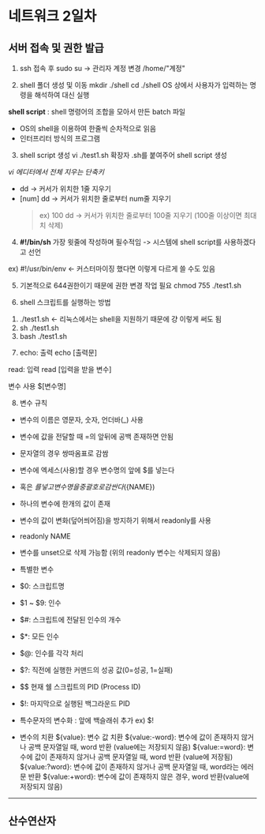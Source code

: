 # 네트워크 2일차

## 서버 접속 및 권한 발급

1. ssh 접속 후
sudo su -> 관리자 계정 변경
/home/"계정"

2. shell 폴더 생성 및 이동
mkdir ./shell
cd ./shell
OS 상에서 사용자가 입력하는 명령을 해석하여 대신 실행

**shell script** : shell 명령어의 조합을 모아서 만든 batch 파일
  - OS의 shell을 이용하여 한줄씩 순차적으로 읽음
  - 인터프리터 방식의 프로그램

3. shell script 생성
vi ./test1.sh
확장자 .sh를 붙여주어 shell script 생성

*vi 에디터에서 전체 지우는 단축키*
- dd -> 커서가 위치한 1줄 지우기
- [num] dd -> 커서가 위치한 줄로부터 num줄 지우기
  > ex) 100 dd -> 커서가 위치한 줄로부터 100줄 지우기
  > (100줄 이상이면 최대치 삭제)

4. <b>#!/bin/sh</b>
가장 윗줄에 작성하며 필수적임
-> 시스템에 shell script를 사용하겠다고 선언

ex) #!/usr/bin/env  <- 커스터마이징 했다면 이렇게 다르게 쓸 수도 있음

5. 기본적으로 644권한이기 때문에 권한 변경 작업 필요
chmod 755 ./test1.sh

6. shell 스크립트를 실행하는 방법
1) ./test1.sh    <- 리눅스에서는 shell을 지원하기 때문에 걍 이렇게 써도 됨
2) sh ./test1.sh
3) bash ./test1.sh

7. echo: 출력
echo [출력문]

read: 입력
read [입력을 받을 변수]

변수 사용
$[변수명]

8. 변수 규칙
- 변수의 이름은 영문자, 숫자, 언더바(_) 사용
- 변수에 값을 전달할 때 =의 앞뒤에 공백 존재하면 안됨
- 문자열의 경우 쌍따옴표로 감쌈
- 변수에 엑세스(사용)할 경우 변수명의 앞에 $를 넣는다
- 혹은 $를 넣고 변수명을 중괄호로 감싼다 (${NAME})
- 하나의 변수에 한개의 값이 존재
- 변수의 값이 변화(덮어씌어짐)을 방지하기 위해서 readonly를 사용
- readonly NAME
- 변수를 unset으로 삭제 가능함 (위의 readonly 변수는 삭제되지 않음)

- 특별한 변수
- $0: 스크립트명
- $1 ~ $9: 인수
- $#: 스크립트에 전달된 인수의 개수
- $*: 모든 인수
- $@: 인수를 각각 처리
- $?: 직전에 실행한 커맨드의 성공 값(0=성공, 1=실패)
- $$ 현재 쉘 스크립트의 PID (Process ID)
- $!: 마지막으로 실행된 백그라운드 PID

- 특수문자의 변수화
\: 앞에 백슬래쉬 추가 ex) $\!

- 변수의 치환
${value}: 변수 값 치환
${value:-word}: 변수에 값이 존재하지 않거나 공백 문자열일 때, word 반환 (value에는 저장되지 않음)
${value:=word}: 변수에 값이 존재하지 않거나 공백 문자열일 때, word 반환 (value에 저장됨)
${value:?word}: 변수에 값이 존재하지 않거나 공백 문자열일 때, word라는 에러문 반환
${value:+word}: 변수에 값이 존재하지 않은 경우, word 반환(value에 저장되지 않음)

-------------------

## 산수연산자
